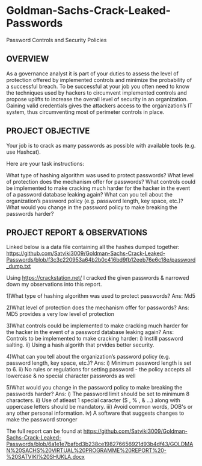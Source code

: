 # Goldman-Sachs-Crack-Leaked-Passwords
Password Controls and Security Policies

OVERVIEW
-----------------------------------------------------------------------------------------------------------------------------------------------------------
As a governance analyst it is part of your duties to assess the level of protection offered by implemented controls and minimize the probability of a successful breach. To be successful at your job you often need to know the techniques used by hackers to circumvent implemented controls and propose uplifts to increase the overall level of security in an organization. Gaining valid credentials gives the attackers access to the organization’s IT system, thus circumventing most of perimeter controls in place.

PROJECT OBJECTIVE
-----------------------------------------------------------------------------------------------------------------------------------------------------------
Your job is to crack as many passwords as possible with available tools (e.g. use Hashcat).

Here are your task instructions:

What type of hashing algorithm was used to protect passwords?
What level of protection does the mechanism offer for passwords?
What controls could be implemented to make cracking much harder for the hacker in the event of a password database leaking again?
What can you tell about the organization’s password policy (e.g. password length, key space, etc.)?
What would you change in the password policy to make breaking the passwords harder?

PROJECT REPORT & OBSERVATIONS
-----------------------------------------------------------------------------------------------------------------------------------------------------------
Linked below is a data file containing all the hashes dumped together:
https://github.com/Satviki3009/Goldman-Sachs-Crack-Leaked-Passwords/blob/f3c3c220953a64b2b0c416bd9fb12eeb76e6c18e/password_dump.txt

Using https://crackstation.net/ I cracked the given passwords & narrowed down my observations into this report. 


1)What type of hashing algorithm was used to protect passwords?
Ans: Md5

2)What level of protection does the mechanism offer for passwords?
Ans:  MD5 provides a very low level of protection

3)What controls could be implemented to make cracking much harder for the hacker in the event of a password database leaking again?
Ans: Controls to be implemented to make cracking harder:
i) Instill password salting.
ii) Using a hash algorith that prvides better security.

4)What can you tell about the organization’s password policy (e.g. password length, key space, etc.)?
Ans: i) Minimum password length is set to 6.
ii) No rules or regulations for setting password - the policy accepts all lowercase & no special character passwords as well
 
5)What would you change in the password policy to make breaking the passwords harder?
Ans: i) The password limit should be set to minimum 8 characters.
ii) Use of atleast 1 special caracter ($ , % , & ...) along with uppercase letters should be mandatory.
iii) Avoid common words, DOB's or any other personal information. 
iv) A software that suggests changes to make the password stronger

The full report can be found at https://github.com/Satviki3009/Goldman-Sachs-Crack-Leaked-Passwords/blob/6a1e1e7bafbd3b238ce198276656921d93b4df43/GOLDMAN%20SACHS%20VIRTUAL%20PROGRAMME%20REPORT%20-%20SATVIKI%20SHUKLA.docx
